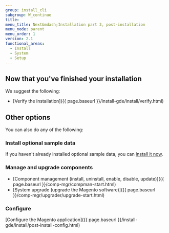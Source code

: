 ```yaml
---
group: install_cli
subgroup: W_continue
title:
menu_title: Next&mdash;Installation part 3, post-installation
menu_node: parent
menu_order: 1
version: 2.1
functional_areas:
  - Install
  - System
  - Setup
---
```


## Now that you've finished your installation

We suggest the following:

*	[Verify the installation]({{ page.baseurl }}/install-gde/install/verify.html)

## Other options

You can also do any of the following:

### Install optional sample data

If you haven't already installed optional sample data, you can <a href="{{ page.baseurl }}/install-gde/install/sample-data.html">install it now</a>.

### Manage and upgrade components

*	[Component management (install, uninstall, enable, disable, update)]({{ page.baseurl }}/comp-mgr/compman-start.html)
*	[System upgrade (upgrade the Magento software)]({{ page.baseurl }}/comp-mgr/upgrader/upgrade-start.html)

### Configure

[Configure the Magento application]({{ page.baseurl }}/install-gde/install/post-install-config.html)
